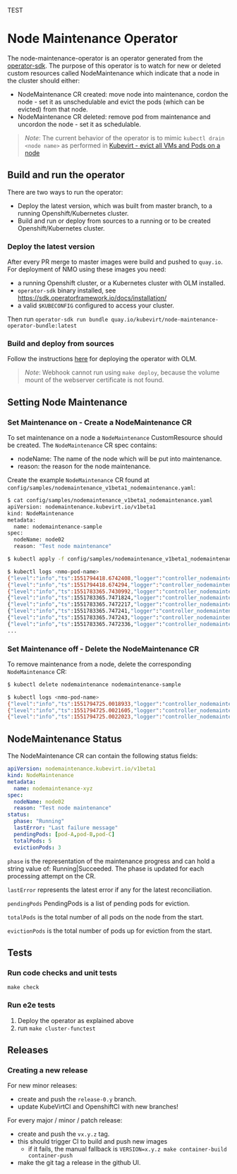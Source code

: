 TEST

# Node Maintenance Operator

The node-maintenance-operator is an operator generated from the [operator-sdk](https://github.com/operator-framework/operator-sdk).
The purpose of this operator is to watch for new or deleted custom resources called NodeMaintenance which indicate that a node in the cluster should either:
  - NodeMaintenance CR created: move node into maintenance, cordon the node - set it as unschedulable and evict the pods (which can be evicted) from that node.
  - NodeMaintenance CR deleted: remove pod from maintenance and uncordon the node - set it as schedulable.

> *Note*:  The current behavior of the operator is to mimic `kubectl drain <node name>`
> as performed in [Kubevirt - evict all VMs and Pods on a node ](https://kubevirt.io/user-guide/docs/latest/administration/node-eviction.html#how-to-evict-all-vms-and-pods-on-a-node)

## Build and run the operator

There are two ways to run the operator:

- Deploy the latest version, which was built from master branch, to a running Openshift/Kubernetes cluster.
- Build and run or deploy from sources to a running or to be created Openshift/Kubernetes cluster.

### Deploy the latest version

After every PR merge to master images were build and pushed to `quay.io`.
For deployment of NMO using these images you need:

- a running Openshift cluster, or a Kubernetes cluster with OLM installed.
- `operator-sdk` binary installed, see https://sdk.operatorframework.io/docs/installation/
- a valid `$KUBECONFIG` configured to access your cluster.

Then run `operator-sdk run bundle quay.io/kubevirt/node-maintenance-operator-bundle:latest`

### Build and deploy from sources
Follow the instructions [here](https://sdk.operatorframework.io/docs/building-operators/golang/tutorial/#3-deploy-your-operator-with-olm) for deploying the operator with OLM.
> *Note*: Webhook cannot run using `make deploy`, because the volume mount of the webserver certificate is not found.

## Setting Node Maintenance

### Set Maintenance on - Create a NodeMaintenance CR

To set maintenance on a node a `NodeMaintenance` CustomResource should be created.
The `NodeMaintenance` CR spec contains:
- nodeName: The name of the node which will be put into maintenance.
- reason: the reason for the node maintenance.

Create the example `NodeMaintenance` CR found at `config/samples/nodemaintenance_v1beta1_nodemaintenance.yaml`:

```sh
$ cat config/samples/nodemaintenance_v1beta1_nodemaintenance.yaml
apiVersion: nodemaintenance.kubevirt.io/v1beta1
kind: NodeMaintenance
metadata:
  name: nodemaintenance-sample
spec:
  nodeName: node02
  reason: "Test node maintenance"

$ kubectl apply -f config/samples/nodemaintenance_v1beta1_nodemaintenance.yaml

$ kubectl logs <nmo-pod-name>
{"level":"info","ts":1551794418.6742408,"logger":"controller_nodemaintenance","msg":"Reconciling NodeMaintenance","Request.Namespace":"default","Request.Name":"node02"}
{"level":"info","ts":1551794418.674294,"logger":"controller_nodemaintenance","msg":"Applying Maintenance mode on Node: node02 with Reason: Test node maintenance","Request.Namespace":"default","Request.Name":"node02"}
{"level":"info","ts":1551783365.7430992,"logger":"controller_nodemaintenance","msg":"WARNING: ignoring DaemonSet-managed Pods: default/local-volume-provisioner-5xft8, kubevirt/disks-images-provider-bxpc5, kubevirt/virt-handler-52kpr, openshift-monitoring/node-exporter-4c9jt, openshift-node/sync-8w5x8, openshift-sdn/ovs-kvz9w, openshift-sdn/sdn-qnjdz\n"}
{"level":"info","ts":1551783365.7471824,"logger":"controller_nodemaintenance","msg":"evicting pod \"virt-operator-5559b7d86f-2wsnz\"\n"}
{"level":"info","ts":1551783365.7472217,"logger":"controller_nodemaintenance","msg":"evicting pod \"cdi-operator-55b47b74b5-9v25c\"\n"}
{"level":"info","ts":1551783365.747241,"logger":"controller_nodemaintenance","msg":"evicting pod \"virt-api-7fcd86776d-652tv\"\n"}
{"level":"info","ts":1551783365.747243,"logger":"controller_nodemaintenance","msg":"evicting pod \"simple-deployment-1-m5qv9\"\n"}
{"level":"info","ts":1551783365.7472336,"logger":"controller_nodemaintenance","msg":"evicting pod \"virt-controller-8987cffb8-29w26\"\n"}
...
```

### Set Maintenance off - Delete the NodeMaintenance CR

To remove maintenance from a node, delete the corresponding `NodeMaintenance` CR:

```sh
$ kubectl delete nodemaintenance nodemaintenance-sample

$ kubectl logs <nmo-pod-name>
{"level":"info","ts":1551794725.0018933,"logger":"controller_nodemaintenance","msg":"Reconciling NodeMaintenance","Request.Namespace":"default","Request.Name":"node02"}
{"level":"info","ts":1551794725.0021605,"logger":"controller_nodemaintenance","msg":"NodeMaintenance Object: default/node02 Deleted ","Request.Namespace":"default","Request.Name":"node02"}
{"level":"info","ts":1551794725.0022023,"logger":"controller_nodemaintenance","msg":"uncordon Node: node02"}

```

## NodeMaintenance Status

The NodeMaintenance CR can contain the following status fields:

```yaml
apiVersion: nodemaintenance.kubevirt.io/v1beta1
kind: NodeMaintenance
metadata:
  name: nodemaintenance-xyz
spec:
  nodeName: node02
  reason: "Test node maintenance"
status:
  phase: "Running"
  lastError: "Last failure message"
  pendingPods: [pod-A,pod-B,pod-C]
  totalPods: 5
  evictionPods: 3

```

`phase` is the representation of the maintenance progress and can hold a string value of: Running|Succeeded.
The phase is updated for each processing attempt on the CR.

`lastError` represents the latest error if any for the latest reconciliation.

`pendingPods` PendingPods is a list of pending pods for eviction.

`totalPods` is the total number of all pods on the node from the start.

`evictionPods` is the total number of pods up for eviction from the start.

## Tests

### Run code checks and unit tests

`make check`

### Run e2e tests

1. Deploy the operator as explained above
2. run `make cluster-functest`

## Releases

### Creating a new release

For new minor releases:

  - create and push the `release-0.y` branch.
  - update KubeVirtCI and OpenshiftCI with new branches!

For every major / minor / patch release:

  - create and push the `vx.y.z` tag.
  - this should trigger CI to build and push new images
    - if it fails, the manual fallback is `VERSION=x.y.z make container-build container-push`
  - make the git tag a release in the github UI.
